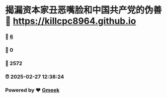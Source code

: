 # 揭漏资本家丑恶嘴脸和中国共产党的伪善 :link: https://killcpc8964.github.io 
### :page_facing_up: [6](https://killcpc8964.github.io/tag.html) 
### :speech_balloon: 0 
### :hibiscus: 2572 
### :alarm_clock: 2025-02-27 12:38:24 
### Powered by :heart: [Gmeek](https://github.com/Meekdai/Gmeek)

